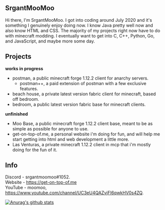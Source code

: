 ## SrgantMooMoo
Hi there, I'm SrgantMooMoo. I got into coding around July 2020 and it's something I genuinely enjoy doing now.  I know Java pretty well now and also know HTML and CSS. The majority of my projects right now have to do with minecraft modding. I eventually want to get into C, C++, Python, Go, and JavaScript, and maybe more some day.

## Projects 
**works in progress** <br>
- postman, a public minecraft forge 1.12.2 client for anarchy servers.
  - postman++, a paid extension of postman with a few exclusive features.
- beach house, a private latest version fabric client for minecraft, based off bedroom.
- bedroom, a public latest version fabric base for minecraft clients.

**unfinished** <br>
- Moo Base, a public minecraft forge 1.12.2 client base, meant to be as simple as possible for anyone to use.
- get-on-top-of.me, a personal website i'm doing for fun, and will help me start getting into html and web development a little more.
- Las Venturas, a private minecraft 1.12.2 client in mcp that i'm mostly doing for the fun of it.


## Info 
Discord - srgantmoomoo#1052. <br />
Website - https://get-on-top-of.me <br />
YouTube - moomoo, https://www.youtube.com/channel/UC3eU4QAZvjFI6qwkHV0s4ZQ.

[![Anurag's github stats](https://github-readme-stats.vercel.app/api?username=moomooooo&show_icons=true&theme=prussian&hide=issues)](https://github.com/anuraghazra/github-readme-stats)
